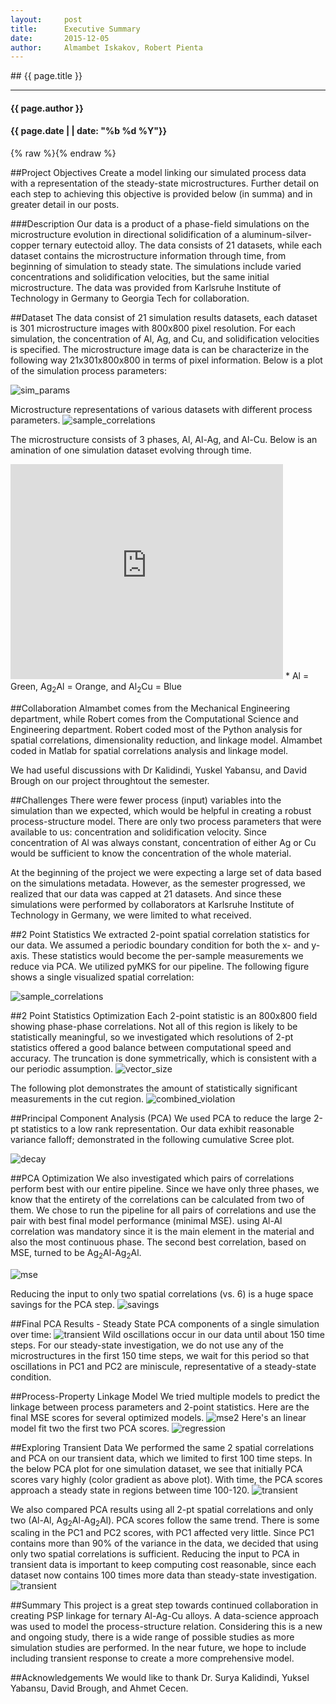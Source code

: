 ```yaml
---
layout:     post
title:     	Executive Summary
date:      	2015-12-05
author:     Almambet Iskakov, Robert Pienta
---
```

<section markdown="1" data-background="http://matin-hub.github.io/project-pages/img/slidebackground.png"><section markdown="1">
## {{ page.title }}

<hr>

#### {{ page.author }}

#### {{ page.date | | date: "%b %d %Y"}}

{% raw  %}{% endraw %}
<!-- Start Writing Below in Markdown -->

##Project Objectives
Create a model linking our simulated process data with a representation of the steady-state microstructures.  Further detail on each step to achieving this objective is provided below (in summa) and in greater detail in our posts.

###Description
Our data is a product of a phase-field simulations on the microstructure evolution in directional solidification of a aluminum-silver-copper ternary eutectoid alloy. The data consists of 21 datasets, while each dataset contains the microstructure information through time, from beginning of simulation to steady state. The simulations include varied concentrations and solidification velocities, but the same initial microstructure. The data was provided from Karlsruhe Institute of Technology in Germany to Georgia Tech for collaboration.

##Dataset
The data consist of 21 simulation results datasets, each dataset is 301 microstructure images with 800x800 pixel resolution. For each simulation, the concentration of Al, Ag, and Cu, and solidification velocities is specified. The microstructure image data is can be characterize in the following way 21x301x800x800 in terms of pixel information. Below is a plot of the simulation process parameters:

![sim_params](/MIC-Ternary-Eutectic-Alloy/img/milestone2_pres/sim_params.png)

Microstructure representations of various datasets with different process parameters.
![sample_correlations](/MIC-Ternary-Eutectic-Alloy/img/exec_summary/sample_datasets.png)

The microstructure consists of 3 phases, Al, Al-Ag, and Al-Cu. Below is an amination of one simulation dataset evolving through time.
<iframe width="436" height="344" src="http://www.youtube.com/embed/ZlDdydWGbA4" frameborder="0" allowfullscreen>
</iframe>
* Al = Green, Ag<sub>2</sub>Al = Orange, and Al<sub>2</sub>Cu = Blue

##Collaboration
Almambet comes from the Mechanical Engineering department, while Robert comes from the Computational Science and Engineering department. Robert coded most of the Python analysis for spatial correlations, dimensionality reduction, and linkage model. Almambet coded in Matlab for spatial correlations analysis and linkage model.

We had useful discussions with Dr Kalidindi, Yuskel Yabansu, and David Brough on our project throughtout the semester.

##Challenges
There were fewer process (input) variables into the simulation than we expected, which would be helpful in creating a robust process-structure model. There are only two process parameters that were available to us: concentration and solidification velocity. Since concentration of Al was always constant, concentration of either Ag or Cu would be sufficient to know the concentration of the whole material.

At the beginning of the project we were expecting a large set of data based on the simulations metadata. However, as the semester progressed, we realized that our data was capped at 21 datasets. And since these simulations were performed by collaborators at Karlsruhe Institute of Technology in Germany, we were limited to what received.

##2 Point Statistics
We extracted 2-point spatial correlation statistics for our data.  We assumed a periodic boundary condition for both the x- and y-axis. These statistics would become the per-sample measurements we reduce via PCA. We utilized pyMKS for our pipeline. The following figure shows a single visualized spatial correlation:

![sample_correlations](/MIC-Ternary-Eutectic-Alloy/img/exec_summary/sample_correlations.png)

##2 Point Statistics Optimization
Each 2-point statistic is an 800x800 field showing phase-phase correlations. Not all of this region is likely to be statistically meaningful, so we investigated which resolutions of 2-pt statistics offered a good balance between computational speed and accuracy. The truncation is done symmetrically, which is consistent with a our periodic assumption.
![vector_size](/MIC-Ternary-Eutectic-Alloy/img/truncation/truncation_schematic.png)

The following plot demonstrates the amount of statistically significant measurements in the cut region.
![combined_violation](/MIC-Ternary-Eutectic-Alloy/img/truncation/combined_violations.png)

##Principal Component Analysis (PCA)
We used PCA to reduce the large 2-pt statistics to a low rank representation.
Our data exhibit reasonable variance falloff; demonstrated in the following cumulative Scree plot.

![decay](/MIC-Ternary-Eutectic-Alloy/img/exec_summary/decay.png)

##PCA Optimization
We also investigated which pairs of correlations perform best with our entire pipeline.
Since we have only three phases, we know that the entirety of the correlations can be calculated from two of them.
We chose to run the pipeline for all pairs of correlations and use the pair with best final model performance (minimal MSE). using Al-Al correlation was mandatory since it is the main element in the material and also the most continuous phase. The second best correlation, based on MSE, turned to be Ag<sub>2</sub>Al-Ag<sub>2</sub>Al.

![mse](/MIC-Ternary-Eutectic-Alloy/img/exec_summary/correlations_mse.png)

Reducing the input to only two spatial correlations (vs. 6) is a huge space savings for the PCA step.
![savings](/MIC-Ternary-Eutectic-Alloy/img/correlations/matrix_size.png)


##Final PCA Results - Steady State
PCA components of a single simulation over time:
![transient](/MIC-Ternary-Eutectic-Alloy/img/transience/PCA_over_block_allstats.png)
Wild oscillations occur in our data until about 150 time steps. For our steady-state investigation, we do not use any of the microstructures in the first 150 time steps, we wait for this period so that oscillations in PC1 and PC2 are miniscule, representative of a steady-state condition.

##Process-Property Linkage Model
We tried multiple models to predict the linkage between process parameters and 2-point statistics.
Here are the final MSE scores for several optimized models.
![mse2](/MIC-Ternary-Eutectic-Alloy/img/exec_summary/MSE.png)
Here's an linear model fit two the first two PCA scores.
![regression](/MIC-Ternary-Eutectic-Alloy/img/milestone4_pres/regplot.png)


##Exploring Transient Data
We performed the same 2 spatial correlations and PCA on our transient data, which we limited to first 100 time steps. In the below PCA plot for one simulation dataset, we see that initially PCA scores vary highly (color gradient as above plot). With time, the PCA scores approach a steady state in regions between time 100-120.
![transient](/MIC-Ternary-Eutectic-Alloy/img/transience/PCA_over_transient.png)

We also compared PCA results using all 2-pt spatial correlations and only two (Al-Al, Ag<sub>2</sub>Al-Ag<sub>2</sub>Al). PCA scores follow the same trend. There is some scaling in the PC1 and PC2 scores, with PC1 affected very little. Since PC1 contains more than 90% of the variance in the data, we decided that using only two spatial correlations is sufficient. Reducing the input to PCA in transient data is important to keep computing cost reasonable, since each dataset now contains 100 times more data than steady-state investigation.
![transient](/MIC-Ternary-Eutectic-Alloy/img/transience/full_corr_vs_2_corr.png)

##Summary
This project is a great step towards continued collaboration in creating PSP linkage for ternary Al-Ag-Cu alloys. A data-science approach was used to model the process-structure relation. Considering this is a new and ongoing study, there is a wide range of possible studies as more simulation studies are performed. In the near future, we hope to include including transient response to create a more comprehensive model.

##Acknowledgements
We would like to thank Dr. Surya Kalidindi, Yuksel Yabansu, David Brough, and Ahmet Cecen.


